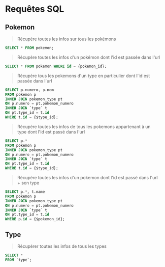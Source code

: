 # Requêtes SQL

## Pokemon

> Récupère toutes les infos sur tous les pokémons

```sql
SELECT * FROM pokemon;
```

> Récupère toutes les infos d'un pokémon dont l'id est passée dans l'url

```sql
SELECT * FROM pokemon WHERE id = {pokemon_id};
```

> Récupère tous les pokemons d'un type en particulier dont l'id est passée dans l'url

```sql
SELECT p.numero, p.nom
FROM pokemon p
INNER JOIN pokemon_type pt
ON p.numero = pt.pokemon_numero
INNER JOIN `type` t
ON pt.type_id = t.id
WHERE t.id = {$type_id};
```

> Récupère toutes les infos de tous les pokemons appartenant à un type dont l'id est passé dans l'url

```sql
SELECT p.*
FROM pokemon p
INNER JOIN pokemon_type pt
ON p.numero = pt.pokemon_numero
INNER JOIN `type` t
ON pt.type_id = t.id
WHERE t.id = {$type_id};
```

> Récupère toutes les infos d'un pokemon dont l'id est passé dans l'url + son type

```sql
SELECT p.*, t.name
FROM pokemon p
INNER JOIN pokemon_type pt
ON p.numero = pt.pokemon_numero
INNER JOIN `type` t
ON pt.type_id = t.id
WHERE p.id = {$pokemon_id};
```

## Type

> Récupérer toutes les infos de tous les types 

```sql
SELECT *
FROM `type`;
```
